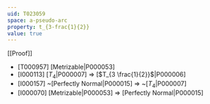 ```yaml
---
uid: T023059
space: a-pseudo-arc
property: t_{3-frac{1}{2}}
value: true
---
```

[[Proof]]

* [T000957] [Metrizable|P000053]
* [I000113] [$T_4$|P000007] => [$T_{3 \frac{1}{2}}$|P000006]
* [I000157] ~[Perfectly Normal|P000015] => ~[$T_4$|P000007]
* [I000070] [Metrizable|P000053] => [Perfectly Normal|P000015]

